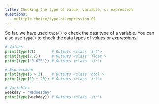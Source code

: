 ```yaml
---
title: Checking the type of value, variable, or expression
questions:
  - multiple-choice/type-of-expression-01
---
```


So far, we have used `type()` to check the data type of a variable. You can also use `type()` to check the data types of _values_ or _expressions_.

```python
# Values
print(type(7))       # Outputs <class 'int'>
print(type(7.2))     # Outputs <class 'float'>
print(type('0.625')) # Outputs <class 'str'>

# Expressions
print(type(5 > 3)    # Outputs <class 'bool'>
print(type(10 + 20)) # Outputs <class 'int'>

# Variables
weekday = 'Wednesday'
print(type(weekday)) # Outputs <class 'str'>
```
